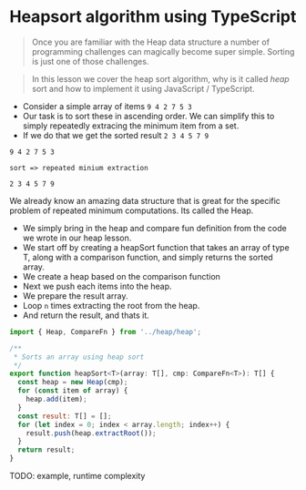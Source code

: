 # Heapsort algorithm using TypeScript
> Once you are familiar with the Heap data structure a number of programming challenges can magically become super simple. Sorting is just one of those challenges.

> In this lesson we cover the heap sort algorithm, why is it called *heap* sort and how to implement it using JavaScript / TypeScript.

* Consider a simple array of items `9 4 2 7 5 3`
* Our task is to sort these in ascending order. We can simplify this to simply repeatedly extracing the minimum item from a set.
* If we do that we get the sorted result `2 3 4 5 7 9`

```
9 4 2 7 5 3

sort => repeated minium extraction

2 3 4 5 7 9
```

We already know an amazing data structure that is great for the specific problem of repeated minimum computations. Its called the Heap.

* We simply bring in the heap and compare fun definition from the code we wrote in our heap lesson.
* We start off by creating a heapSort function that takes an array of type T, along with a comparison function, and simply returns the sorted array.
* We create a heap based on the comparison function
* Next we push each items into the heap.
* We prepare the result array.
* Loop `n` times extracting the root from the heap.
* And return the result, and thats it.

```js
import { Heap, CompareFn } from '../heap/heap';

/**
 * Sorts an array using heap sort
 */
export function heapSort<T>(array: T[], cmp: CompareFn<T>): T[] {
  const heap = new Heap(cmp);
  for (const item of array) {
    heap.add(item);
  }
  const result: T[] = [];
  for (let index = 0; index < array.length; index++) {
    result.push(heap.extractRoot());
  }
  return result;
}
```

TODO: example, runtime complexity
